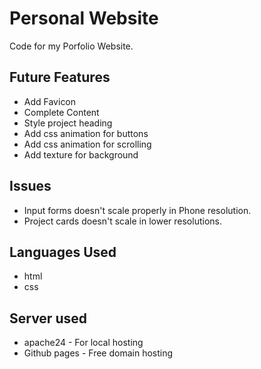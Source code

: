 # Personal Website

Code for my Porfolio Website.

## Future Features

* Add Favicon
* Complete Content
* Style project heading
* Add css animation for buttons
* Add css animation for scrolling
* Add texture for background


## Issues

* Input forms doesn't scale properly in Phone resolution.
* Project cards doesn't scale in lower resolutions.


## Languages Used

* html
* css

## Server used

* apache24 - For local hosting
* Github pages - Free domain hosting
